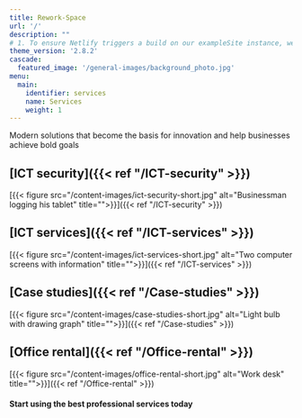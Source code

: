 ```yaml
---
title: Rework-Space
url: '/'
description: ""
# 1. To ensure Netlify triggers a build on our exampleSite instance, we need to change a file in the exampleSite directory.
theme_version: '2.8.2'
cascade:
  featured_image: '/general-images/background_photo.jpg'
menu:
  main:
    identifier: services
    name: Services
    weight: 1
---
```


Modern solutions that become the basis for innovation and help businesses achieve bold goals

## [ICT security]({{< ref "/ICT-security" >}})

[{{< figure src="/content-images/ict-security-short.jpg" alt="Businessman logging his tablet" title="">}}]({{< ref "/ICT-security" >}})

## [ICT services]({{< ref "/ICT-services" >}})

[{{< figure src="/content-images/ict-services-short.jpg" alt="Two computer screens with information" title="">}}]({{< ref "/ICT-services" >}})

## [Case studies]({{< ref "/Case-studies" >}})

[{{< figure src="/content-images/case-studies-short.jpg" alt="Light bulb with drawing graph" title="">}}]({{< ref "/Case-studies" >}})

## [Office rental]({{< ref "/Office-rental" >}})

[{{< figure src="/content-images/office-rental-short.jpg" alt="Work desk" title="">}}]({{< ref "/Office-rental" >}})

#### Start using the best professional services today

